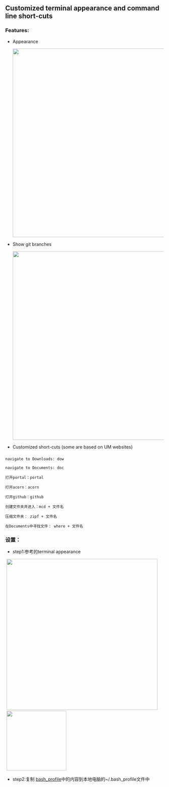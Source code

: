 ## Customized terminal appearance and command line short-cuts

### Features:

- Appearance

  <img src="https://github.com/zuoyigehaobing/SpareTimeExploration/blob/master/misc/terminal.png" width="600">

- Show git branches

  <img src="https://github.com/zuoyigehaobing/misk/blob/master/pics/terminal/git_branches.png" width="600">


- Customized short-cuts (some are based on UM websites)
###

    navigate to Downloads: dow

    navigate to Documents: doc

    打开portal：portal

    打开acorn：acorn

    打开github：github

    创建文件夹并进入：mcd + 文件名

    压缩文件夹： zipf + 文件名

    在Documents中寻找文件： where + 文件名



### 设置：

- step1:参考的terminal appearance

  <img src="https://github.com/zuoyigehaobing/misk/blob/master/pics/terminal/appreaance1.png" width="480">    
  <img src="https://github.com/zuoyigehaobing/misk/blob/master/pics/terminal/appearance2.png" width="190">


- step2:复制 [bash_profile](https://github.com/zuoyigehaobing/Interesting/blob/master/terminal/bash_profile)中的内容到本地电脑的~/.bash_profile文件中
